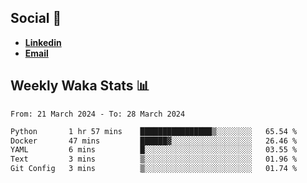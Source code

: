 ## Social 🔗

- [**Linkedin**](https://www.linkedin.com/in/trevorward001/)
- **<a href="mailto:trevorward001@gmail.com">Email<a>**

## Weekly Waka Stats 📊
<!--START_SECTION:waka-->

```txt
From: 21 March 2024 - To: 28 March 2024

Python       1 hr 57 mins    ████████████████▒░░░░░░░░   65.54 %
Docker       47 mins         ██████▓░░░░░░░░░░░░░░░░░░   26.46 %
YAML         6 mins          █░░░░░░░░░░░░░░░░░░░░░░░░   03.55 %
Text         3 mins          ▒░░░░░░░░░░░░░░░░░░░░░░░░   01.96 %
Git Config   3 mins          ▒░░░░░░░░░░░░░░░░░░░░░░░░   01.74 %
```

<!--END_SECTION:waka-->

<!--

Here are some ideas to get you started:

- 🔭 I’m currently working on (way to add branches committed on)
- 🌱 I’m currently learning Web Frameworks and Machine Learning! (Lisp, JS (react & angular), Python, and __)
- 💬 Ask me about ...
- 📫 How to reach me: 
- 😄 Pronouns: He/Him/His
- ⚡ Fun fact: ...

that-recsys-lab
-->
